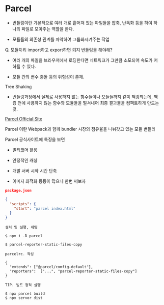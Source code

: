 # Parcel

- 번들링이란 기본적으로 여러 개로 흩어져 있는 파일들을 압축, 난독화 등을 하여 하나의 파일로 모아주는 역할을 한다.

- 모듈들의 의존성 관계를 파악하여 그룹화시켜주는 작업

Q. 모듈끼리 import하고 export하면 되지 번들링을 해야해?

- 여러 개의 파일을 브라우저에서 로딩한다면 네트워크가 그만큼 소모되어 속도가 저하될 수 있다.

- 모듈 간의 변수 충돌 등의 위험성이 존재.

Tree Shaking

- 번들링과정에서 실제로 사용하지 않는 함수들이나 모듈들까지 같이 팩킹되는데, 팩킹 전에 사용하지 않는 함수와 모듈들을 떨쳐내어 최종 결과물을 컴팩트하게 만드는 것.

[Parcel Official Site](https://parceljs.org/)

Parcel 이란 Webpack과 함께 bundler 시장의 점유율을 나눠갖고 있는 모듈 번들러

Parcel 공식사이트에 특징을 보면

- 멀티코어 활용

- 안정적인 캐싱

- 개발 서버 시작 시간 단축

- 이미지 최적화 등등이 많으니 한번 써보자

```json
package.json

{
  "scripts": {
    "start": "parcel index.html"
  }
}
```

```node
설치 및 실행, 세팅

$ npm i -D parcel

$ parcel-reporter-static-files-copy

parcelrc. 작성

{
  "extends": ["@parcel/config-default"],
  "reporters":  ["...", "parcel-reporter-static-files-copy"]
}
```

```node
TIP. 빌드 정적 실행

$ npx parcel build
$ npx servor dist
```
